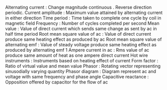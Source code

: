 Alternating current  : Change magnitude continuous . Reverse direction periodic. 
Current amplitude  : Maximum value attained by alternating current in either direction 
Time period  : Time taken to complete one cycle by coil in magnetic field
Frequency  : Number of cycles completed per second 
Mean value  : Value of direct current which sends same change as sent by ac in half time period
Root mean square value of ac : Value of direct current produce same heating effect as produced by ac 
Root mean square value of alternating emf  : Value of steady voltage produce same heating effect as produced by alternating emf
1 Ampere current in ac  : Rms value of ac produce same amount of heat as one ampere direct current
Hot wire instruments  : Instruments based on heating effect of current 
Form factor  : Ratio of virtual value and mean value 
Phasor : Rotating vector representing sinusodially varying quantity
Phasor diagram : Diagram represent ac and voltage with same frequency and phase angle
Capacitive reactance : Opposition offered by capacitor for the flow of ac



